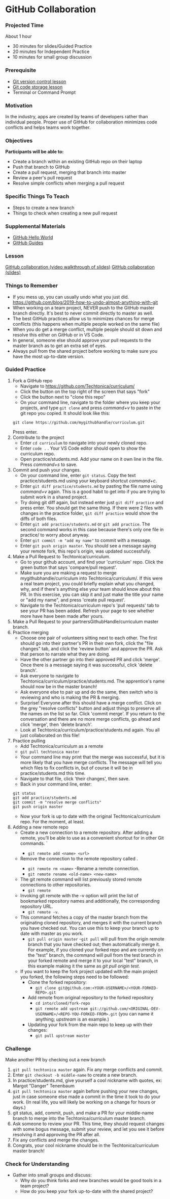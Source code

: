 # GitHub Collaboration

### Projected Time
About 1 hour
- 30 minutes for slides/Guided Practice
- 20 minutes for Independent Practice
- 10 minutes for small group discussion


### Prerequisite
- [Git version control lesson](https://github.com/Techtonica/curriculum/blob/master/git-version-control/git-version-control.md)
- [Git code storage lesson](https://github.com/Techtonica/curriculum/blob/master/github-code-storage/github-storage.md)
- Terminal or Command Prompt

### Motivation
In the industry, apps are created by teams of developers rather than individual people. Proper use of GitHub for collaboration minimizes code conflicts and helps teams work together.

### Objectives
**Participants will be able to:**
- Create a branch within an existing GitHub repo on their laptop
- Push that branch to GitHub
- Create a pull request, merging that branch into master
- Review a peer's pull request
- Resolve simple conflicts when merging a pull request

### Specific Things To Teach
- Steps to create a new branch
- Things to check when creating a new pull request

### Supplemental Materials
- [GitHub Hello World](https://guides.github.com/activities/hello-world/)
- [GitHub Guides](https://guides.github.com/)

### Lesson
[GitHub collaboration (video walkthrough of slides)](https://drive.google.com/open?id=1qTURZrzNXXhqLCQIe_lV8CAkWNpP62kY)
[GitHub collaboration (slides)](https://docs.google.com/presentation/d/1dGsFDog3uUq0XwVMCbYRJucPuzBWTFCawdas2r6fBdA/edit#slide=id.p)

### Things to Remember
- If you mess up, you can usually undo what you just did. https://github.com/blog/2019-how-to-undo-almost-anything-with-git
- When working on a team project, NEVER push to the GitHub master branch directly. It's best to never commit directly to master as well.
- The best GitHub practices allow us to minimizes chances for merge conflicts (this happens when multiple people worked on the same file)
- When you do get a merge conflict, multiple people should sit down and resolve this either on GitHub or in VS Code.
- In general, someone else should approve your pull requests to the master branch as to get an extra set of eyes.
- Always pull from the shared project before working to make sure you have the most up-to-date version.  

### Guided Practice  
1. Fork a GitHub repo
    - Navigate to https://github.com/Techtonica/curriculum/
    - Click the button on the top right of the screen that says "fork"
    - Click the button next to "clone this repo"
    - On your command line, navigate to the folder where you keep your projects, and type ```git clone```
    and press *command+v* to paste in the git repo you copied. It should look like this: 
    ```
    git clone https://github.com/mygithubhandle/curriculum.git
    ``` 
      Press enter.
1. Contribute to the project
    - Enter ```cd curriculum``` to navigate into your newly cloned repo.
    - Enter ```code .``` .  Your VS Code editor should open to show the curriculum repo.
    - Open practice/students.md.  Add your name on it own line in the file. Press *command+s* to save.
1. Commit and push your changes.
    - On your command line, enter ```git status```. Copy the text practice/students.md using your keyboard shortcut *command+c*.
    - Enter ```git diff practice/students.md``` by pasting the file name using *command+v* again.  This is a good habit to get into if you are trying to submit work in a shared project.
    - Try doing git diff again, but instead enter just ```git diff practice``` and press enter.  You should get the same thing.  If there were 2 files with changes in the practice folder, ```git diff practice``` would show the diffs of both files.
    - Enter ```git add practice/students.md``` or ```git add practice```.  The second command works in this case because there's only one file in practice/ to worry about anyway.
    - Enter ```git commit -m "add my name"``` to commit with a message.
    - Enter ```git push origin master```.  You should see a message saying your remote fork, this repo's origin, was updated successfully.
1. Make a Pull Request to Techtonica/curriculum.
    - Go to your github account, and find your 'curriculum' repo.  Click the green button that says 'compare/pull request'.
    - Make sure you are making a request to merge mygithubhandle/curriculum into Techtonica/curriculum/. If this were a real team project, you could briefly explain what you changed, why, and if there's anything else your team should know about this PR. In this exercise, you can skip it and just make the title your name or "add my name", and press 'create pull request'.
    - Navigate to the Techtonica/curriculum repo's 'pull requests' tab to see your PR has been added.  Refresh your page to see whether more have have been made after yours.
1. Make a Pull Request to your partnersGithubHandle/curriculum master branch.
1. Practice merging
    - Choose one pair of volunteers sitting next to each other. The first should go into their partner's PR in their own fork, click the "file changes" tab, and click the 'review button' and approve the PR.  Ask that person to narrate what they are doing.
    - Have the other partner go into their approved PR and click 'merge'. Once there is a message saying it was successful, click 'delete branch'.
    - Ask everyone to navigate to Techtonica/curriculum/practice/students.md.  The apprentice's name should now be in the master branch!
    - Ask everyone else to pair up and do the same, then switch who is reviewing and who is making the PR & merging.
    - Surprise!  Everyone after this should have a merge conflict.  Click on the grey "resolve conflicts" button and adjust things to preserve all the names on the list so far. Click 'commit merge'. If you return to the conversation and there are no more merge conflicts, go ahead and click 'merge', then 'delete branch'.
    - Look at Techtonica/curriculum/practice/students.md again. You all just collaborated on this file!
1. Practice pulling
    - Add Techtonica/curriculum as a remote
    - ```git pull techtonica master```
    - Your command line may print that the merge was successful, but it is more likely that you have merge conflicts.  The message will tell you which files to fix conflicts in, but of course it will be in practice/students.md this time.
    - Navigate to that file, click 'their changes', then save.
    - Back in your command line, enter:
    ```
    git status
    git add practice/students.md
    git commit -m "resolve merge conflicts"
    git push origin master
    ```
    - Now your fork is up to date with the original Techtonica/curriculum repo. For the moment, at least.
 1. Adding a new remote repo
    - Create a new connection to a remote repository. After adding a remote, you’ll be able to use <name> as a convenient         shortcut for <url> in other Git commands. `
       - ```git remote add <name> <url>```
    - Remove the connection to the remote repository called <name>.
        - ```git remote rm <name>```
    -Rename a remote connection.
        - ```git remote rename <old-name> <new-name>```
    - The git remote command will list previously stored remote connections to other repositories.
        - ```git remote```
    - Invoking git remote with the -v option will print the list of bookmarked repository names and additionally, the corresponding repository URL.  
        - ```git remote -v```.
    - This command fetches a copy of the master branch from the originating cloned repository, and merges it with the current branch you have checked out. You can use this to keep your branch up to date with master as you work.
        - ```git pull origin master```
    -```git pull``` will pull from the origin remote branch that you have checked out; then automatically merge it. For example, if you cloned your forked repo and are currently on the "test" branch, the command will pull from the test branch in your forked remote and merge it to your local "test" branch, in this example making it the same as *git pull origin test*.
    - If you want to keep the fork project updated with the main project you forked, the following steps need to be followed:
       - Clone the forked repository:
          - ```git clone git@github.com:<YOUR-USERNAME>/<YOUR-FORKED-REPO>.git```
       - Add remote from original repository to the forked repository
          - ```cd into/cloned/fork-repo```
          - ```git remote add upstream git://github.com/<ORIGINAL-DEV-USERNAME>/<REPO-YOU-FORKED-FROM>.git``` (you can name it anything; *upstream* is an example.)
        - Updating your fork from the main repo to keep up with their changes:
           - ```git pull upstream master```
  

### Challenge
Make another PR by checking out a new branch
  1. ```git pull techtonica master``` again. Fix any merge conflicts and commit.
  1. Enter ```git checkout -b middle-name``` to create a new branch.
  1. In practice/students.md, give yourself a cool nickname with quotes, ex: Margot "Danger" Tenenbaum
  1. ```git pull techtonica master``` again before pushing your new changes, just in case someone else made a commit in the time it took to do your work. (In real life, you will likely be working on a change for hours or days.)
  1. git status, add, commit, push, and make a PR for your middle-name branch to merge into the Techtonica/curriculum master branch.
  1.  Ask someone to review your PR.  This time, they should request changes with some bogus message, submit your review, and let you see it before resolving it and approving the PR after all.
  1. Fix any conflicts and merge the changes.
  1. Congrats, your cool nickname should be in the Techtonica/curriculum master branch!

### Check for Understanding
- Gather into small groups and discuss:
  - Why do you think forks and new branches would be good tools in a team project?
  - How do you keep your fork up-to-date with the shared project?
